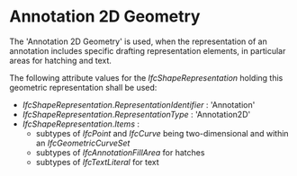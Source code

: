 Annotation 2D Geometry
======================

The 'Annotation 2D Geometry' is used, when the representation of an annotation includes specific drafting representation elements, in particular areas for hatching and text.

The following attribute values for the _IfcShapeRepresentation_ holding this geometric representation shall be used:

* _IfcShapeRepresentation_._RepresentationIdentifier_ : 'Annotation' 
*  _IfcShapeRepresentation_._RepresentationType_ : 'Annotation2D' 
* _IfcShapeRepresentation_._Items_ : 
    * subtypes of _IfcPoint_ and _IfcCurve_ being two-dimensional and within an _IfcGeometricCurveSet_ 
    * subtypes of _IfcAnnotationFillArea_ for hatches 
    * subtypes of _IfcTextLiteral_ for text
